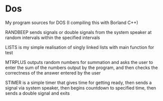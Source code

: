 # Dos
My program sources for DOS (I compiling this with Borland C++)

RANDBEEP sends signals or double signals from the system speaker at random intervals within the specified intervals

LISTS is my simple realisation of singly linked lists with main function for test

MTRPLUS outputs random numbers for summation and asks the user to enter the sum of the numbers output by the program, and then checks the correctness of the answer entered by the user

STIMER is a simple timer that gives time for getting ready, then sends a signal via system speaker, then begins countdown to specified time, then sends a double signal and exits

